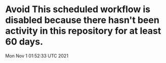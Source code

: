 # Avoid This scheduled workflow is disabled because there hasn't been activity in this repository for at least 60 days.
Mon Nov  1 01:52:33 UTC 2021
